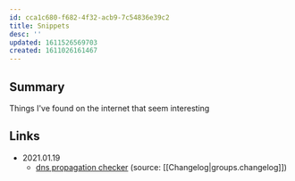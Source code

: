 ```yaml
---
id: cca1c680-f682-4f32-acb9-7c54836e39c2
title: Snippets
desc: ''
updated: 1611526569703
created: 1611026161467
---
```


## Summary

Things I've found on the internet that seem interesting

## Links
- 2021.01.19
    - [dns propagation checker](https://github.com/unfrl/dug) (source: [[Changelog|groups.changelog]])